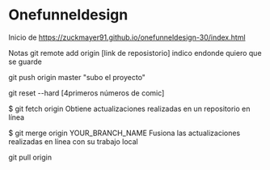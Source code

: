# Onefunneldesign
Inicio de 
https://zuckmayer91.github.io/onefunneldesign-30/index.html

Notas
git remote add origin [link de reposistorio] indico endonde quiero que se guarde

git push origin master "subo el proyecto"

git reset --hard [4primeros números de comic]


$ git fetch origin
Obtiene actualizaciones realizadas en un repositorio en línea

$ git merge origin YOUR_BRANCH_NAME
Fusiona las actualizaciones realizadas en línea con su trabajo local

git pull origin 
